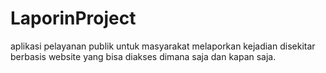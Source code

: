 # LaporinProject
aplikasi pelayanan publik untuk masyarakat melaporkan kejadian disekitar berbasis website yang bisa diakses dimana saja dan kapan saja.
